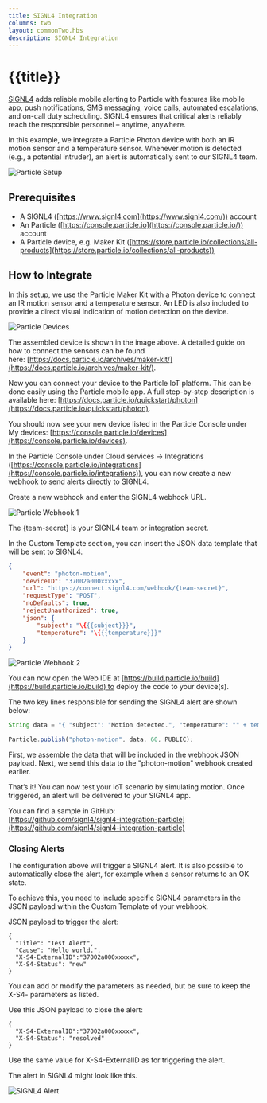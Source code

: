 ```yaml
---
title: SIGNL4 Integration
columns: two
layout: commonTwo.hbs
description: SIGNL4 Integration
---
```


# {{title}}

[SIGNL4](https://www.signl4.com/) adds reliable mobile alerting to Particle with features like mobile app, push notifications, SMS messaging, voice calls, automated escalations, and on-call duty scheduling. SIGNL4 ensures that critical alerts reliably reach the responsible personnel – anytime, anywhere.

In this example, we integrate a Particle Photon device with both an IR motion sensor and a temperature sensor. Whenever motion is detected (e.g., a potential intruder), an alert is automatically sent to our SIGNL4 team.

![Particle Setup](/assets/images/integrations/signl4/particle-photon.jpg)

## Prerequisites
- A SIGNL4 ([https://www.signl4.com](https://www.signl4.com/)) account
- An Particle ([https://console.particle.io](https://console.particle.io/)) account
- A Particle device, e.g. Maker Kit ([https://store.particle.io/collections/all-products](https://store.particle.io/collections/all-products))

## How to Integrate

In this setup, we use the Particle Maker Kit with a Photon device to connect an IR motion sensor and a temperature sensor. An LED is also included to provide a direct visual indication of motion detection on the device.

![Particle Devices](/assets/images/integrations/signl4/particle-devices.png)

The assembled device is shown in the image above. A detailed guide on how to connect the sensors can be found here: [https://docs.particle.io/archives/maker-kit/](https://docs.particle.io/archives/maker-kit/).

Now you can connect your device to the Particle IoT platform. This can be done easily using the Particle mobile app. A full step-by-step description is available here: [https://docs.particle.io/quickstart/photon](https://docs.particle.io/quickstart/photon).

You should now see your new device listed in the Particle Console under My devices: [https://console.particle.io/devices](https://console.particle.io/devices).

In the Particle Console under Cloud services -> Integrations ([https://console.particle.io/integrations](https://console.particle.io/integrations)), you can now create a new webhook to send alerts directly to SIGNL4.

Create a new webhook and enter the SIGNL4 webhook URL.

![Particle Webhook 1](/assets/images/integrations/signl4/particle-webhook1.png)

The {team-secret} is your SIGNL4 team or integration secret.

In the Custom Template section, you can insert the JSON data template that will be sent to SIGNL4.

```json
{
    "event": "photon-motion",
    "deviceID": "37002a000xxxxx",
    "url": "https://connect.signl4.com/webhook/{team-secret}",
    "requestType": "POST",
    "noDefaults": true,
    "rejectUnauthorized": true,
    "json": {
        "subject": "\{{{subject}}}",
        "temperature": "\{{{temperature}}}"
    }
}
```

![Particle Webhook 2](/assets/images/integrations/signl4/particle-webhook2.png)

You can now open the Web IDE at [https://build.particle.io/build](https://build.particle.io/build) to deploy the code to your device(s).

The two key lines responsible for sending the SIGNL4 alert are shown below:

```javascript
String data = "{ "subject": "Motion detected.", "temperature": "" + temperature() + "" }";

Particle.publish("photon-motion", data, 60, PUBLIC); 
```

First, we assemble the data that will be included in the webhook JSON payload. Next, we send this data to the "photon-motion" webhook created earlier.

That’s it! You can now test your IoT scenario by simulating motion. Once triggered, an alert will be delivered to your SIGNL4 app.

You can find a sample in GitHub:  
[https://github.com/signl4/signl4-integration-particle](https://github.com/signl4/signl4-integration-particle)

### Closing Alerts

The configuration above will trigger a SIGNL4 alert. It is also possible to automatically close the alert, for example when a sensor returns to an OK state.

To achieve this, you need to include specific SIGNL4 parameters in the JSON payload within the Custom Template of your webhook.

JSON payload to trigger the alert:

```
{
  "Title": "Test Alert",
  "Cause": "Hello world.",
  "X-S4-ExternalID":"37002a000xxxxx",
  "X-S4-Status": "new"
}
```

You can add or modify the parameters as needed, but be sure to keep the X-S4- parameters as listed.

Use this JSON payload to close the alert: 

```
{
  "X-S4-ExternalID":"37002a000xxxxx",
  "X-S4-Status": "resolved"
}
```

Use the same value for X-S4-ExternalID as for triggering the alert.

The alert in SIGNL4 might look like this.

![SIGNL4 Alert](/assets/images/integrations/signl4/signl4-particle.png)
